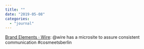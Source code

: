 ```yaml
---
title: ""
date: "2019-05-08"
categories: 
  - "journal"
---
```


[Brand Elements · Wire](https://brand.wire.com/): @wire has a microsite to assure consistent communication #cosmeetsberlin
